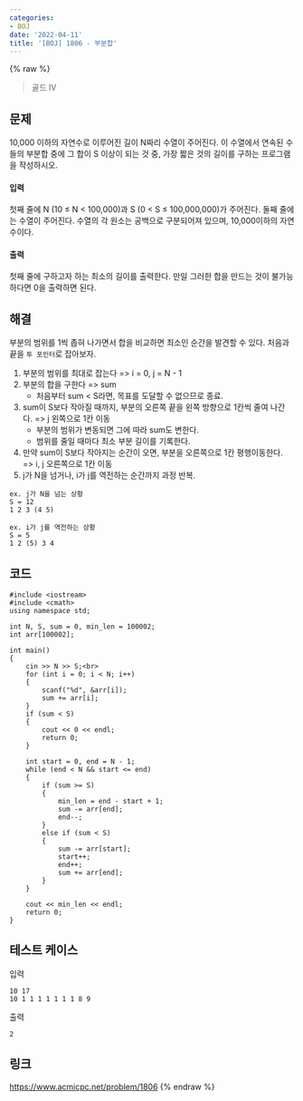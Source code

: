 ```yaml
---
categories:
- BOJ
date: '2022-04-11'
title: '[BOJ] 1806 - 부분합'
---
```


{% raw %}
> 골드 IV<br>

## 문제
10,000 이하의 자연수로 이루어진 길이 N짜리 수열이 주어진다. 이 수열에서 연속된 수들의 부분합 중에 그 합이 S 이상이 되는 것 중, 가장 짧은 것의 길이를 구하는 프로그램을 작성하시오.

#### 입력
첫째 줄에 N (10 ≤ N < 100,000)과 S (0 < S ≤ 100,000,000)가 주어진다. 둘째 줄에는 수열이 주어진다. 수열의 각 원소는 공백으로 구분되어져 있으며, 10,000이하의 자연수이다.

#### 출력
첫째 줄에 구하고자 하는 최소의 길이를 출력한다. 만일 그러한 합을 만드는 것이 불가능하다면 0을 출력하면 된다.

## 해결
부분의 범위를 1씩 좁혀 나가면서 합을 비교하면 최소인 순간을 발견할 수 있다. 처음과 끝을 `투 포인터`로 잡아보자.

1. 부분의 범위를 최대로 잡는다 => i = 0, j = N - 1<br>
2. 부분의 합을 구한다 => sum<br>
	- 처음부터 sum < S라면, 목표를 도달할 수 없으므로 종료.
4. sum이 S보다 작아질 때까지, 부분의 오른쪽 끝을 왼쪽 방향으로 1칸씩 줄여 나간다. => j 왼쪽으로 1칸 이동<br>
	- 부분의 범위가 변동되면 그에 따라 sum도 변한다.
	- 범위를 줄일 때마다 최소 부분 길이를 기록한다.
5.  만약 sum이 S보다 작아지는 순간이 오면, 부분을 오른쪽으로 1칸 평행이동한다. => i, j 오른쪽으로 1칸 이동<br>
6. j가 N을 넘거나, i가 j를 역전하는 순간까지 과정 반복.

```
ex. j가 N을 넘는 상황
S = 12
1 2 3 (4 5)

ex. i가 j를 역전하는 상황
S = 5
1 2 (5) 3 4
```

## 코드
```
#include <iostream>
#include <cmath>
using namespace std;

int N, S, sum = 0, min_len = 100002;
int arr[100002];

int main()
{
	cin >> N >> S;<br>
	for (int i = 0; i < N; i++)
	{
		scanf("%d", &arr[i]);
		sum += arr[i];
	}
	if (sum < S)
	{
		cout << 0 << endl;
		return 0;
	}
	
	int start = 0, end = N - 1;
	while (end < N && start <= end)
	{
		if (sum >= S)
		{
			min_len = end - start + 1;
			sum -= arr[end];
			end--;
		}
		else if (sum < S)
		{
			sum -= arr[start];
			start++;
			end++;
			sum += arr[end];
		}
	}

	cout << min_len << endl;
	return 0;
}
```

## 테스트 케이스
입력
```
10 17 
10 1 1 1 1 1 1 1 8 9 
```
출력
```
2 
```

## 링크
https://www.acmicpc.net/problem/1806
{% endraw %}